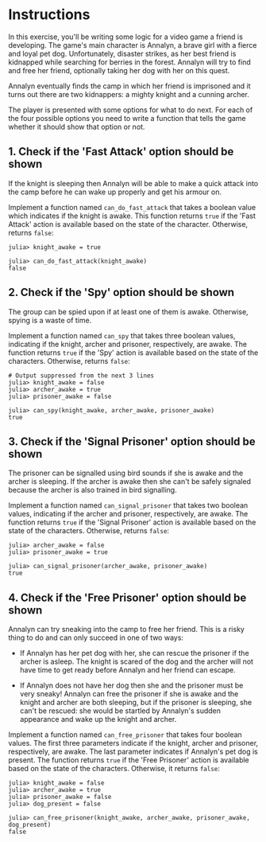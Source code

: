 # Instructions

In this exercise, you'll be writing some logic for a video game a friend is developing.
The game's main character is Annalyn, a brave girl with a fierce and loyal pet dog.
Unfortunately, disaster strikes, as her best friend is kidnapped while searching for berries in the forest.
Annalyn will try to find and free her friend, optionally taking her dog with her on this quest.

Annalyn eventually finds the camp in which her friend is imprisoned and it turns out there are two kidnappers: a mighty knight and a cunning archer.

The player is presented with some options for what to do next.
For each of the four possible options you need to write a function that tells the game whether it should show that option or not.

## 1. Check if the 'Fast Attack' option should be shown

If the knight is sleeping then Annalyn will be able to make a quick attack into the camp before he can wake up properly and get his armour on.

Implement a function named `can_do_fast_attack` that takes a boolean value which indicates if the knight is awake.
This function returns `true` if the 'Fast Attack' action is available based on the state of the character. Otherwise, returns `false`:

```julia-repl
julia> knight_awake = true

julia> can_do_fast_attack(knight_awake)
false
```

## 2. Check if the 'Spy' option should be shown

The group can be spied upon if at least one of them is awake. Otherwise, spying is a waste of time.

Implement a function named `can_spy` that takes three boolean values, indicating if the knight, archer and prisoner, respectively, are awake.
The function returns `true` if the 'Spy' action is available based on the state of the characters.
Otherwise, returns `false`:

```julia-repl
# Output suppressed from the next 3 lines
julia> knight_awake = false
julia> archer_awake = true
julia> prisoner_awake = false

julia> can_spy(knight_awake, archer_awake, prisoner_awake)
true
```

## 3. Check if the 'Signal Prisoner' option should be shown

The prisoner can be signalled using bird sounds if she is awake and the archer is sleeping.
If the archer is awake then she can't be safely signaled because the archer is also trained in bird signalling.

Implement a function named `can_signal_prisoner` that takes two boolean values, indicating if the archer and prisoner, respectively, are awake.
The function returns `true` if the 'Signal Prisoner' action is available based on the state of the characters.
Otherwise, returns `false`:

```julia-repl
julia> archer_awake = false
julia> prisoner_awake = true

julia> can_signal_prisoner(archer_awake, prisoner_awake)
true
```

## 4. Check if the 'Free Prisoner' option should be shown

Annalyn can try sneaking into the camp to free her friend. This is a risky thing to do and can only succeed in one of two ways:

- If Annalyn has her pet dog with her, she can rescue the prisoner if the archer is asleep.
  The knight is scared of the dog and the archer will not have time to get ready before Annalyn and her friend can escape.

- If Annalyn does not have her dog then she and the prisoner must be very sneaky!
  Annalyn can free the prisoner if she is awake and the knight and archer are both sleeping, but if the prisoner is sleeping, she can't be rescued: she would be startled by Annalyn's sudden appearance and wake up the knight and archer.

Implement a function named `can_free_prisoner` that takes four boolean values.
The first three parameters indicate if the knight, archer and prisoner, respectively, are awake.
The last parameter indicates if Annalyn's pet dog is present.
The function returns `true` if the 'Free Prisoner' action is available based on the state of the characters. Otherwise, it returns `false`:

```julia-repl
julia> knight_awake = false
julia> archer_awake = true
julia> prisoner_awake = false
julia> dog_present = false

julia> can_free_prisoner(knight_awake, archer_awake, prisoner_awake, dog_present)
false
```
